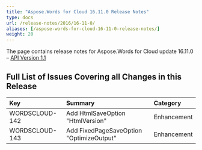 ```yaml
---
title: "Aspose.Words for Cloud 16.11.0 Release Notes"
type: docs
url: /release-notes/2016/16-11-0/
aliases: [/aspose-words-for-cloud-16-11-0-release-notes/]
weight: 20
---
```


The page contains release notes for Aspose.Words for Cloud update 16.11.0 – [API Version 1.1](http://api.aspose.com/v1.1/swagger/ui/index)

## Full List of Issues Covering all Changes in this Release

|Key |Summary |Category |
| :- | :- | :- |
|WORDSCLOUD-142 |Add HtmlSaveOption "HtmlVersion" |Enhancement |
|WORDSCLOUD-143 |Add FixedPageSaveOption "OptimizeOutput" |Enhancement |

